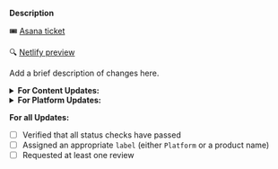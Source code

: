 **Description**

:tickets: [Asana ticket]()

:mag: [Netlify preview]()

Add a brief description of changes here.

<details>
  <summary><strong>For Content Updates:</strong></summary>

I have: 

- [ ] Made sure that all automated tests completed successfully
- [ ] Added redirects for any moved or removed pages
This conversation was marked as resolved by judithpatudith
- [ ] Spell checked the guide(s)
- [ ] Followed the [Engineering](https://github.com/hashicorp/engineering-docs/blob/master/writing/style-guide.md) and [Learn](https://github.com/hashicorp/learn/blob/master/STYLE_GUIDE.md) style guides
- [ ] Updated the guide read time(s) (Generate with `npm run estimate-reading-times`)
- [ ] Linted code snippets (Details per language [here](https://github.com/hashicorp/engineering-docs/blob/master/writing/markdown.md#code-blocks))
- [ ] Made sure that the guide runs end-to-end
- [ ] Checked the steps for completeness (no steps are implied or hidden)
- [ ] Looked at the local or netlify build and checked each new or changed page for:
  - display on the product curriculum page
  - callout box formatting
  - code block highlighting
  - right-hand navigation
  - next and back buttons
  - URL path
</details>

<details>
  <summary><strong>For Platform Updates:</strong></summary>

Items in this checklist may not may not apply to your PR, but please consider each item carefully.

- [ ] Add Asana and Preview links above.
- [ ] Conduct thorough self-review.
- [ ] Add or update tests as appropriate.
- [ ] Conduct reasonable cross browser testing for both compatibility and responsive behavior (We have a Browserstack account for this, if you don't have access, just ask!)
- [ ] Conduct reasonable accessibility review (use the [WAS](https://accessible.org/Web-Accessibility-Standards-WAS-2.pdf) as a guide or an [axe browser plugin](https://www.deque.com/axe/) until we establish more formal checks)
- [ ] Where appropriate, add analytics instrumentation to this code.
- [ ] If this is a migration from `middleman` verify parity for things like `<meta>` tags. Also conduct a side-by-side visual comparison at multiple breakpoints to ensure parity.
- [ ] Identify (in the description above) and document (add Asana tasks on [this board](https://app.asana.com/0/1100423001970639/list)) any technical debt that you're aware of, but are not addressing as part of this PR.
- [ ] Review – approve if valid – any Percy visual diff changes (see status check below).
</details>


**For all Updates:**

- [ ] Verified that all status checks have passed
- [ ] Assigned an appropriate `label` (either `Platform` or a product name)
- [ ] Requested at least one review

